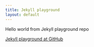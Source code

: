 ```yaml
---
title: Jekyll playground
layout: default
---
```


Hello world from Jekyll playground repo

[Jekyll playground at GitHub](https://github.com/sfmunoz/jekyll-playground)

